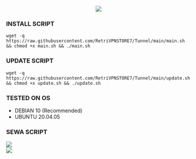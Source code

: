 <p align="center">
  <img src="https://readme-typing-svg.demolab.com?font=Capriola&size=40&duration=4000&pause=450&color=F70069&background=FFFFAA00&center=true&random=false&width=600&height=100&lines= Keyy;AUTO SCRIPT V.2.0.5" />
</p>

### INSTALL SCRIPT
<pre><code>wget -q https://raw.githubusercontent.com/RetriVPNSTORE7/Tunnel/main/main.sh && chmod +x main.sh && ./main.sh
</code></pre>

### UPDATE SCRIPT 
<pre><code>wget -q https://raw.githubusercontent.com/RetriVPNSTORE7/Tunnel/main/update.sh && chmod +x update.sh && ./update.sh
</code></pre>

### TESTED ON OS 
- DEBIAN 10 (Recommended)
- UBUNTU 20.04.05

### SEWA SCRIPT
<a href="https://t.me/gratiss1" target=”_blank”><img src="https://img.shields.io/static/v1?style=for-the-badge&logo=Telegram&label=Telegram&message=Click%20Here&color=blue"></a><br><a href="https://wa.me/6285158699250" target=”_blank”><img src="https://img.shields.io/static/v1?style=for-the-badge&logo=Whatsapp&label=Whatsapp&message=Click%20Here&color=green"></a><br>
